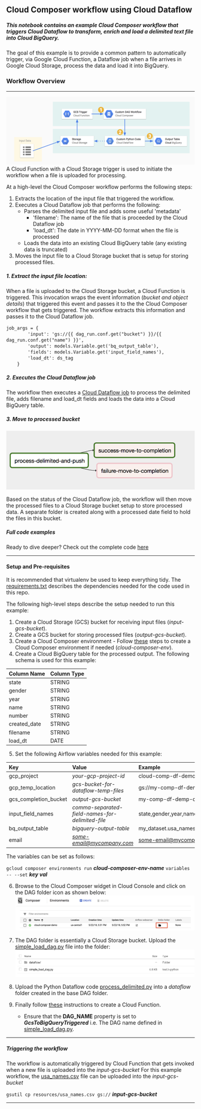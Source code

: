 ## Cloud Composer workflow using Cloud Dataflow
##### This notebook contains an example Cloud Composer workflow that triggers Cloud Dataflow to transform, enrich and load a delimited text file into Cloud BigQuery.
The goal of this example is to provide a common pattern to automatically trigger, via Google Cloud Function, a Dataflow job when a file arrives in Google Cloud Storage, process the data and load it into BigQuery.

### Workflow Overview 

***

![Alt text](img/workflow-overview.png "Workflow Overview")
A Cloud Function with a Cloud Storage trigger is used to initiate the workflow when a file is uploaded for processing.

At a high-level the Cloud Composer workflow performs the following steps:
1. Extracts the location of the input file that triggered the workflow.
2. Executes a Cloud Dataflow job that performs the following:
    - Parses the delimited input file and adds some useful 'metadata'
        - 'filename': The name of the file that is proceeded by the Cloud Dataflow job
        - 'load_dt': The date in YYYY-MM-DD format when the file is processed
    - Loads the data into an existing Cloud BigQuery table (any existing data is truncated)
3. Moves the input file to a Cloud Storage bucket that is setup for storing processed files.

##### 1. Extract the input file location:
When a file is uploaded to the Cloud Storage bucket, a Cloud Function is triggered. This invocation wraps the event information (_bucket and object details_) that triggered this event and passes it to the the Cloud Composer workflow that gets triggered. The workflow extracts this information and passes it to the Cloud Dataflow job.
```
job_args = {
        'input': 'gs://{{ dag_run.conf.get("bucket") }}/{{ dag_run.conf.get("name") }}',
        'output': models.Variable.get('bq_output_table'),
        'fields': models.Variable.get('input_field_names'),
        'load_dt': ds_tag
    }
```

##### 2. Executes the Cloud Dataflow job

The workflow then executes a [Cloud Dataflow job](dataflow/process_delimited.py) to process the delimited file, adds filename and load_dt fields and loads the data into a Cloud BigQuery table.

##### 3. Move to processed bucket


![Alt text](img/sample-dag.png "DAG Overview")

Based on the status of the Cloud Dataflow job, the workflow will then move the processed files to a Cloud Storage bucket setup to store processed data. A separate folder is created along with a processed date field to hold the files in this bucket.

##### Full code examples

Ready to dive deeper? Check out the complete code [here](simple_load_dag.py)

***

#### Setup and Pre-requisites
It is recommended that virtualenv be used to keep everything tidy. The [requirements.txt](requirements.txt) describes the dependencies needed for the code used in this repo.

The following high-level steps describe the setup needed to run this example:

1. Create a Cloud Storage (GCS) bucket for receiving input files (*input-gcs-bucket*).
2. Create a GCS bucket for storing processed files (*output-gcs-bucket*).
3. Create a Cloud Composer environment - Follow [these](https://cloud.google.com/composer/docs/quickstart) steps to create a Cloud Composer environment if needed (*cloud-composer-env*).
4. Create a Cloud BigQuery table for the processed output. The following schema is used for this example:

|Column Name | Column Type|
|:-----------|:-----------|
|state	     |STRING      |
|gender	     |STRING      |
|year	     |STRING      |
|name	     |STRING      |
|number	     |STRING      |
|created_date|STRING      |
|filename	 |STRING      |
|load_dt	 |DATE        |

5. Set the following Airflow variables needed for this example:

| Key                   | Value                                           |Example                                   |
| :--------------------- |:---------------------------------------------- |:---------------------------              |
| gcp_project           | *your-gcp-project-id*                           |cloud-comp-df-demo                        |
| gcp_temp_location     | *gcs-bucket-for-dataflow-temp-files*            |gs://my-comp-df-demo-temp/tmp             |
| gcs_completion_bucket | *output-gcs-bucket*                             |my-comp-df-demp-output                    |
| input_field_names     | *comma-separated-field-names-for-delimited-file*|state,gender,year,name,number,created_date|
| bq_output_table       | *bigquery-output-table*                         |my_dataset.usa_names                      |
| email                 | *some-email@mycompany.com*                      |some-email@mycompany.com                  |

 The variables can be set as follows:

 `gcloud composer environments run` **_cloud-composer-env-name_** `variables -- --set` **_key val_**

6. Browse to the Cloud Composer widget in Cloud Console and click on the DAG folder icon as shown below:
![Alt text](img/dag-folder-example.png "Workflow Overview")

7. The DAG folder is essentially a Cloud Storage bucket. Upload the [simple_load_dag.py](simple_load_dag.py) file into the folder:
![Alt text](img/bucket-example.png "DAG Bucket")
8. Upload the Python Dataflow code [process_delimited.py](dataflow/process_delimited.py) into a *dataflow* folder created in the base DAG folder.
9. Finally follow [these](https://cloud.google.com/composer/docs/how-to/using/triggering-with-gcf) instructions to create a Cloud Function.
    - Ensure that the **DAG_NAME** property is set to _**GcsToBigQueryTriggered**_ i.e. The DAG name defined in [simple_load_dag.py](simple_load_dag.py).
    
***

##### Triggering the workflow

The workflow is automatically triggered by Cloud Function that gets invoked when a new file is uploaded into the *input-gcs-bucket*
For this example workflow, the [usa_names.csv](resources/usa_names.csv) file can be uploaded into the  *input-gcs-bucket*

`gsutil cp resources/usa_names.csv gs://` **_input-gcs-bucket_**

***
